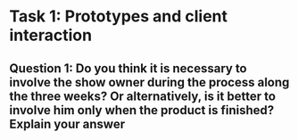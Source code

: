 # Task 1: Prototypes and client interaction
## Question 1: Do you think it is necessary to involve the show owner during the process along the three weeks? Or alternatively, is it better to involve him only when the product is finished? Explain your answer
